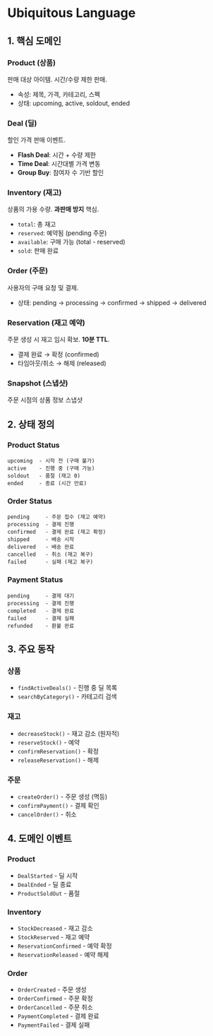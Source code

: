 # Ubiquitous Language
## 1. 핵심 도메인

### Product (상품)

판매 대상 아이템. 시간/수량 제한 판매.
- 속성: 제목, 가격, 카테고리, 스펙
- 상태: upcoming, active, soldout, ended

### Deal (딜)

할인 가격 판매 이벤트.
- **Flash Deal**: 시간 + 수량 제한
- **Time Deal**: 시간대별 가격 변동
- **Group Buy**: 참여자 수 기반 할인

### Inventory (재고)

상품의 가용 수량. **과판매 방지** 핵심.
- `total`: 총 재고
- `reserved`: 예약됨 (pending 주문)
- `available`: 구매 가능 (total - reserved)
- `sold`: 판매 완료

### Order (주문)

사용자의 구매 요청 및 결제.
- 상태: pending → processing → confirmed → shipped → delivered

### Reservation (재고 예약)

주문 생성 시 재고 임시 확보. **10분 TTL**.
- 결제 완료 → 확정 (confirmed)
- 타임아웃/취소 → 해제 (released)

### Snapshot (스냅샷)

주문 시점의 상품 정보 스냅샷


## 2. 상태 정의

### Product Status
```
upcoming  - 시작 전 (구매 불가)
active    - 진행 중 (구매 가능)
soldout   - 품절 (재고 0)
ended     - 종료 (시간 만료)
```

### Order Status
```
pending     - 주문 접수 (재고 예약)
processing  - 결제 진행
confirmed   - 결제 완료 (재고 확정)
shipped     - 배송 시작
delivered   - 배송 완료
cancelled   - 취소 (재고 복구)
failed      - 실패 (재고 복구)
```

### Payment Status
```
pending     - 결제 대기
processing  - 결제 진행
completed   - 결제 완료
failed      - 결제 실패
refunded    - 환불 완료
```

## 3. 주요 동작

### 상품
- `findActiveDeals()` - 진행 중 딜 목록
- `searchByCategory()` - 카테고리 검색

### 재고
- `decreaseStock()` - 재고 감소 (원자적)
- `reserveStock()` - 예약
- `confirmReservation()` - 확정
- `releaseReservation()` - 해제

### 주문
- `createOrder()` - 주문 생성 (멱등)
- `confirmPayment()` - 결제 확인
- `cancelOrder()` - 취소



## 4. 도메인 이벤트

### Product
- `DealStarted` - 딜 시작
- `DealEnded` - 딜 종료
- `ProductSoldOut` - 품절

### Inventory
- `StockDecreased` - 재고 감소
- `StockReserved` - 재고 예약
- `ReservationConfirmed` - 예약 확정
- `ReservationReleased` - 예약 해제

### Order
- `OrderCreated` - 주문 생성
- `OrderConfirmed` - 주문 확정
- `OrderCancelled` - 주문 취소
- `PaymentCompleted` - 결제 완료
- `PaymentFailed` - 결제 실패